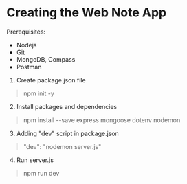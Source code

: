 # Creating the Web Note App

Prerequisites:
- Nodejs
- Git
- MongoDB, Compass
- Postman

1. Create package.json file
> npm init -y

2. Install packages and dependencies
> npm install --save express mongoose dotenv nodemon

3. Adding "dev" script in package.json
> "dev": "nodemon server.js" 

4. Run  server.js
> npm run dev